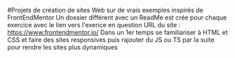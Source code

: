 #Projets de création de sites Web sur de vrais exemples inspirés de FrontEndMentor
Un dossier différent avec un ReadMe est crée pour chaque exercice avec le lien vers l'exerice en question
URL du site : https://www.frontendmentor.io/
Dans un 1er temps se familiariser à HTML et CSS et faire des sites responsives puis rajouter du JS ou TS par la suite pour rendre les sites plus dynamiques 

